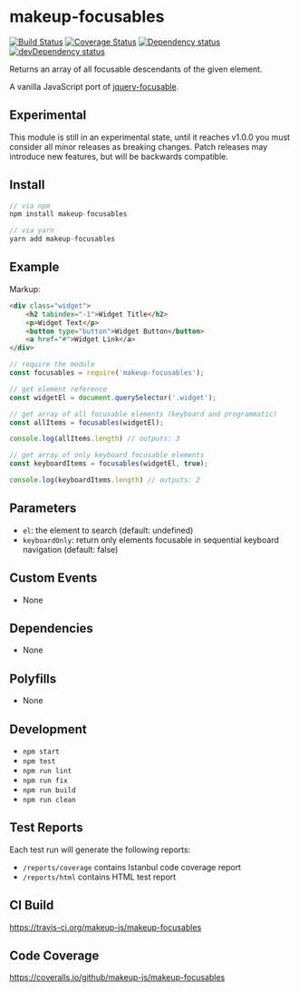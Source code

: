 # makeup-focusables

<p>
    <a href="https://travis-ci.org/makeup-js/makeup-focusables"><img src="https://api.travis-ci.org/makeup-js/makeup-focusables.svg?branch=master" alt="Build Status" /></a>
    <a href='https://coveralls.io/github/makeup-js/makeup-focusables?branch=master'><img src='https://coveralls.io/repos/makeup-js/makeup-focusables/badge.svg?branch=master&service=github' alt='Coverage Status' /></a>
    <a href="https://david-dm.org/makeup-js/makeup-focusables"><img src="https://david-dm.org/makeup-js/makeup-focusables.svg" alt="Dependency status" /></a>
    <a href="https://david-dm.org/makeup-js/makeup-focusables#info=devDependencies"><img src="https://david-dm.org/makeup-js/makeup-focusables/dev-status.svg" alt="devDependency status" /></a>
</p>

Returns an array of all focusable descendants of the given element.

A vanilla JavaScript port of <a href="https://github.com/ianmcburnie/jquery-focusable">jquery-focusable</a>.

## Experimental

This module is still in an experimental state, until it reaches v1.0.0 you must consider all minor releases as breaking changes. Patch releases may introduce new features, but will be backwards compatible.

## Install

```js
// via npm
npm install makeup-focusables

// via yarn
yarn add makeup-focusables
```

## Example

Markup:

```html
<div class="widget">
    <h2 tabindex="-1">Widget Title</h2>
    <p>Widget Text</p>
    <button type="button">Widget Button</button>
    <a href="#">Widget Link</a>
</div>
```

```js
// require the module
const focusables = require('makeup-focusables');

// get element reference
const widgetEl = document.querySelector('.widget');

// get array of all focusable elements (keyboard and programmatic)
const allItems = focusables(widgetEl);

console.log(allItems.length) // outputs: 3

// get array of only keyboard focusable elements
const keyboardItems = focusables(widgetEl, true);

console.log(keyboardItems.length) // outputs: 2
```

## Parameters

* `el`: the element to search (default: undefined)
* `keyboardOnly`: return only elements focusable in sequential keyboard navigation (default: false)

## Custom Events        

* None

## Dependencies

* None

## Polyfills

* None

## Development

* `npm start`
* `npm test`
* `npm run lint`
* `npm run fix`
* `npm run build`
* `npm run clean`

## Test Reports

Each test run will generate the following reports:

* `/reports/coverage` contains Istanbul code coverage report
* `/reports/html` contains HTML test report

## CI Build

https://travis-ci.org/makeup-js/makeup-focusables

## Code Coverage

https://coveralls.io/github/makeup-js/makeup-focusables
